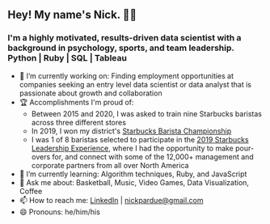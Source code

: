 ## Hey! My name's Nick. ✌🏽

### I'm a highly motivated, results-driven data scientist with a background in psychology, sports, and team leadership. Python | Ruby | SQL | Tableau

- 🔭 I’m currently working on: Finding employment opportunities at companies seeking an entry level data scientist or data analyst that is passionate about growth and collaboration
- 🏆 Accomplishments I'm proud of:
  -  Between 2015 and 2020, I was asked to train nine Starbucks baristas across three different stores
  -  In 2019, I won my district's [Starbucks Barista Championship](https://www.youtube.com/watch?v=fYMMnYHdEFA)
  -  I was 1 of 8 baristas selected to participate in the [2019 Starbucks Leadership Experience](https://stories.starbucks.com/stories/2019/12000-starbucks-partners-gather-in-chicago-for-transformative-leadership-experience/), where I had the opportunity to make pour-overs for, and connect with some of the 12,000+ management and corporate partners from all over North America
- 🧠 I’m currently learning: Algorithm techniques, Ruby, and JavaScript
- 💬 Ask me about: Basketball, Music, Video Games, Data Visualization, Coffee
- 📫 How to reach me: [LinkedIn](https://www.linkedin.com/in/npardue/) | <nickpardue@gmail.com>
- 😄 Pronouns: he/him/his

<!--
**npardue/npardue** is a ✨ _special_ ✨ repository because its `README.md` (this file) appears on your GitHub profile.

Here are some ideas to get you started:

- 🔭 I’m currently working on ...
- 🌱 I’m currently learning ...
- 👯 I’m looking to collaborate on ...
- 🤔 I’m looking for help with ...
- 💬 Ask me about ...
- 📫 How to reach me: ...
- 😄 Pronouns: ...
- ⚡ Fun fact: ...
-->
